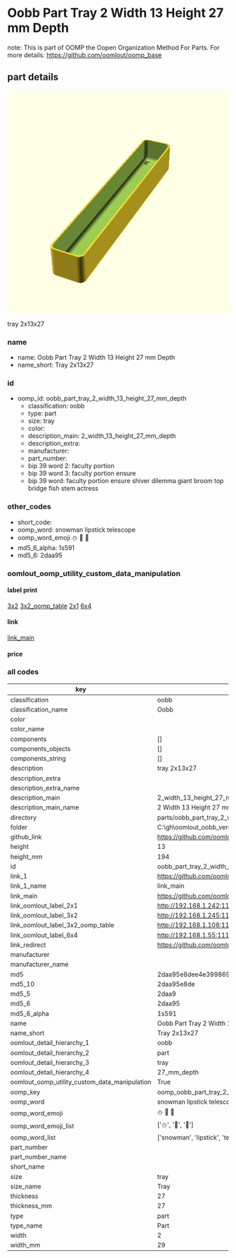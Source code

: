 # Oobb Part Tray 2 Width 13 Height 27 mm Depth  

note: This is part of OOMP the Oopen Organization Method For Parts. For more details: https://github.com/oomlout/oomp_base

##  part details
  

[![](3dpr.png)](3dpr.png)

tray 2x13x27



### name
* name: Oobb Part Tray 2 Width 13 Height 27 mm Depth
* name_short: Tray 2x13x27 
### id
* oomp_id: oobb_part_tray_2_width_13_height_27_mm_depth
  * classification: oobb
  * type: part
  * size: tray
  * color: 
  * description_main: 2_width_13_height_27_mm_depth
  * description_extra: 
  * manufacturer: 
  * part_number: 
  * bip 39 word 2: faculty portion
  * bip 39 word 3: faculty portion ensure
  * bip 39 word: faculty portion ensure shiver dilemma giant broom top bridge fish stem actress

### other_codes
* short_code: 
* oomp_word: snowman lipstick telescope
* oomp_word_emoji :snowman: :lipstick: :telescope:
* md5_6_alpha: 1s591
* md5_6: 2daa95






### oomlout_oomp_utility_custom_data_manipulation
#### label print
[3x2](http://192.168.1.245:1112/?label=oomp%201s591)
[3x2_oomp_table](http://192.168.1.108:1112/?label=oomp%201s591)
[2x1](http://192.168.1.242:1112/?label=oomp%201s591)
[6x4](http://192.168.1.55:1112/?label=oomp%201s591)    

#### link

[link_main](https://github.com/oomlout/oomlout_oobb_version_4_generated_parts/tree/main/navigation_oomp/oobb/part/tray/2_width_13_height_27_mm_depth/part)                              

#### price







### all codes 
| key | value |  
| --- | --- |  
| classification | oobb |  
| classification_name | Oobb |  
| color |  |  
| color_name |  |  
| components | [] |  
| components_objects | [] |  
| components_string | [] |  
| description | tray 2x13x27 |  
| description_extra |  |  
| description_extra_name |  |  
| description_main | 2_width_13_height_27_mm_depth |  
| description_main_name | 2 Width 13 Height 27 mm Depth |  
| directory | parts/oobb_part_tray_2_width_13_height_27_mm_depth |  
| folder | C:\gh\oomlout_oobb_version_4_generated_parts\parts\oobb_part_tray_2_width_13_height_27_mm_depth |  
| github_link | https://github.com/oomlout/oomlout_oomp_part_src/tree/main/parts/oobb_part_tray_2_width_13_height_27_mm_depth |  
| height | 13 |  
| height_mm | 194 |  
| id | oobb_part_tray_2_width_13_height_27_mm_depth |  
| link_1 | https://github.com/oomlout/oomlout_oobb_version_4_generated_parts/tree/main/navigation_oomp/oobb/part/tray/2_width_13_height_27_mm_depth/part |  
| link_1_name | link_main |  
| link_main | https://github.com/oomlout/oomlout_oobb_version_4_generated_parts/tree/main/navigation_oomp/oobb/part/tray/2_width_13_height_27_mm_depth/part |  
| link_oomlout_label_2x1 | http://192.168.1.242:1112/?label=oomp%201s591 |  
| link_oomlout_label_3x2 | http://192.168.1.245:1112/?label=oomp%201s591 |  
| link_oomlout_label_3x2_oomp_table | http://192.168.1.108:1112/?label=oomp%201s591 |  
| link_oomlout_label_6x4 | http://192.168.1.55:1112/?label=oomp%201s591 |  
| link_redirect | https://github.com/oomlout/oomlout_oobb_version_4_generated_parts/tree/main/parts/oobb_tray_02_13_27 |  
| manufacturer |  |  
| manufacturer_name |  |  
| md5 | 2daa95e8dee4e399869f1c6296aa128d |  
| md5_10 | 2daa95e8de |  
| md5_5 | 2daa9 |  
| md5_6 | 2daa95 |  
| md5_6_alpha | 1s591 |  
| name | Oobb Part Tray 2 Width 13 Height 27 mm Depth |  
| name_short | Tray 2x13x27  |  
| oomlout_detail_hierarchy_1 | oobb |  
| oomlout_detail_hierarchy_2 | part |  
| oomlout_detail_hierarchy_3 | tray |  
| oomlout_detail_hierarchy_4 | 27_mm_depth |  
| oomlout_oomp_utility_custom_data_manipulation | True |  
| oomp_key | oomp_oobb_part_tray_2_width_13_height_27_mm_depth |  
| oomp_word | snowman lipstick telescope |  
| oomp_word_emoji | :snowman: :lipstick: :telescope: |  
| oomp_word_emoji_list | [':snowman:', ':lipstick:', ':telescope:'] |  
| oomp_word_list | ['snowman', 'lipstick', 'telescope'] |  
| part_number |  |  
| part_number_name |  |  
| short_name |  |  
| size | tray |  
| size_name | Tray |  
| thickness | 27 |  
| thickness_mm | 27 |  
| type | part |  
| type_name | Part |  
| width | 2 |  
| width_mm | 29 |  
